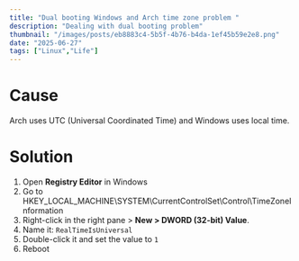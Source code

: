 ```yaml
---
title: "Dual booting Windows and Arch time zone problem "
description: "Dealing with dual booting problem"
thumbnail: "/images/posts/eb8883c4-5b5f-4b76-b4da-1ef45b59e2e8.png"
date: "2025-06-27"
tags: ["Linux","Life"]
---
```


# Cause


Arch uses UTC (Universal Coordinated Time) and Windows uses local time.


# Solution

1. Open **Registry Editor** in Windows
2. Go to HKEY_LOCAL_MACHINE\SYSTEM\CurrentControlSet\Control\TimeZoneInformation
3. Right-click in the right pane > **New > DWORD (32-bit) Value**.
4. Name it: `RealTimeIsUniversal`
5. Double-click it and set the value to `1`
6. Reboot
